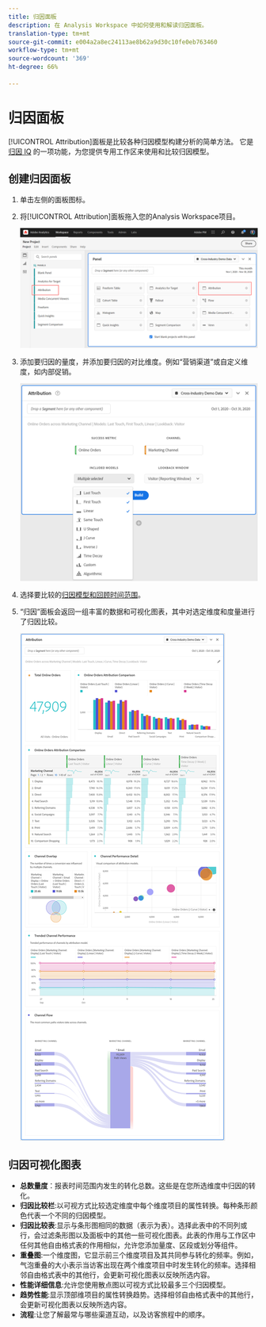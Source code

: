 ```yaml
---
title: 归因面板
description: 在 Analysis Workspace 中如何使用和解读归因面板。
translation-type: tm+mt
source-git-commit: e004a2a8ec24113ae8b62a9d30c10fe0eb763460
workflow-type: tm+mt
source-wordcount: '369'
ht-degree: 66%

---
```



# 归因面板

[!UICONTROL Attribution]面板是比较各种归因模型构建分析的简单方法。 它是[归因 IQ](../attribution/overview.md) 的一项功能，为您提供专用工作区来使用和比较归因模型。

## 创建归因面板

1. 单击左侧的面板图标。
1. 将[!UICONTROL Attribution]面板拖入您的Analysis Workspace项目。

   ![新建归因面板](assets/Attribution_Panel_1.png)

1. 添加要归因的量度，并添加要归因的对比维度。例如“营销渠道”或自定义维度，如内部促销。

   ![选择维度和量度](assets/attribution_panel2.png)

1. 选择要比较的[归因模型和回顾时间范围](../attribution/models.md)。

1. “归因”面板会返回一组丰富的数据和可视化图表，其中对选定维度和度量进行了归因比较。

   ![归因可视化图表](assets/attr_panel_vizs.png)

## 归因可视化图表

* **总数量度**：报表时间范围内发生的转化总数。这些是在您所选维度中归因的转化。
* **归因比较栏**:以可视方式比较选定维度中每个维度项目的属性转换。每种条形颜色代表一个不同的归因模型。
* **归因比较表**:显示与条形图相同的数据（表示为表）。选择此表中的不同列或行，会过滤条形图以及面板中的其他一些可视化图表。此表的作用与工作区中任何其他自由格式表的作用相似，允许您添加量度、区段或划分等组件。
* **重叠图**:一个维度图，它显示前三个维度项目及其共同参与转化的频率。例如，气泡重叠的大小表示当访客出现在两个维度项目中时发生转化的频率。选择相邻自由格式表中的其他行，会更新可视化图表以反映所选内容。
* **性能详细信息**:允许您使用散点图以可视方式比较最多三个归因模型。
* **趋势性能**:显示顶部维项目的属性转换趋势。选择相邻自由格式表中的其他行，会更新可视化图表以反映所选内容。
* **流程**:让您了解最常与哪些渠道互动，以及访客旅程中的顺序。


